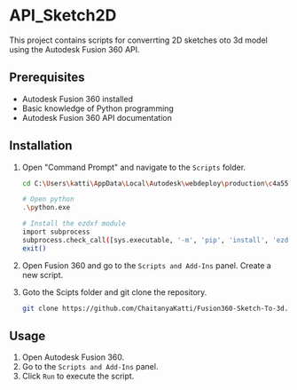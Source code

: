 # API_Sketch2D

This project contains scripts for converrting 2D sketches oto 3d model using the Autodesk Fusion 360 API.

## Prerequisites

- Autodesk Fusion 360 installed
- Basic knowledge of Python programming
- Autodesk Fusion 360 API documentation

## Installation

1. Open "Command Prompt" and navigate to the `Scripts` folder.
    ```sh
    cd C:\Users\katti\AppData\Local\Autodesk\webdeploy\production\c4a5520f9bb0f0174c02662af8bd1ab67cee6298\Python
    
    # Open python
    .\python.exe
    
    # Install the ezdxf module
    import subprocess
    subprocess.check_call([sys.executable, '-m', 'pip', 'install', 'ezdxf'])
    exit()
    ```
2. Open Fusion 360 and go to the `Scripts and Add-Ins` panel. Create a new script.

3. Goto the Scipts folder and git clone the repository.
    ```sh
    git clone https://github.com/ChaitanyaKatti/Fusion360-Sketch-To-3d.git
    ```

## Usage

1. Open Autodesk Fusion 360.
2. Go to the `Scripts and Add-Ins` panel.
4. Click `Run` to execute the script.
